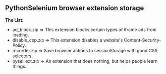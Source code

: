 <!-- PythonSelenium Docs -->

<h2>PythonSelenium browser extension storage</h2>

<b>The List:</b>

* ad_block.zip => This extension blocks certain types of iframe ads from loading.
* disable_csp.zip => This extension disables a website's Content-Security-Policy.
* recorder.zip => Save browser actions to sessionStorage with good CSS selectors.
* pysel_ext.zip => An extension that does nothing, but helps people learn things.
